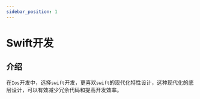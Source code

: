 ```yaml
---
sidebar_position: 1
---
```


# Swift开发

## 介绍

在`Ios`开发中，选择`swift`开发，更喜欢`swift`的现代化特性设计，这种现代化的底层设计，可以有效减少冗余代码和提高开发效率。
